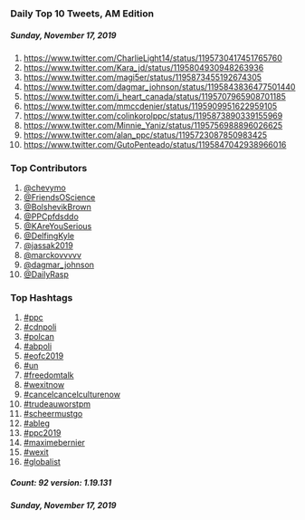 ### Daily Top 10 Tweets, AM Edition
##### Sunday, November 17, 2019
 1) https://www.twitter.com/CharlieLight14/status/1195730417451765760
 2) https://www.twitter.com/Kara_jd/status/1195804930948263936
 3) https://www.twitter.com/magi5er/status/1195873455192674305
 4) https://www.twitter.com/dagmar_johnson/status/1195843836477501440
 5) https://www.twitter.com/i_heart_canada/status/1195707965908701185
 6) https://www.twitter.com/mmccdenier/status/1195909951622959105
 7) https://www.twitter.com/colinkorolppc/status/1195873890339155969
 8) https://www.twitter.com/Minnie_Yaniz/status/1195756988896026625
 9) https://www.twitter.com/alan_ppc/status/1195723087850983425
10) https://www.twitter.com/GutoPenteado/status/1195847042938966016

### Top Contributors
  1) [@chevymo](https://www.twitter.com/chevymo)
  2) [@FriendsOScience](https://www.twitter.com/FriendsOScience)
  3) [@BolshevikBrown](https://www.twitter.com/BolshevikBrown)
  4) [@PPCpfdsddo](https://www.twitter.com/PPCpfdsddo)
  5) [@KAreYouSerious](https://www.twitter.com/KAreYouSerious)
  6) [@DelfingKyle](https://www.twitter.com/DelfingKyle)
  7) [@jassak2019](https://www.twitter.com/jassak2019)
  8) [@marckovvvvv](https://www.twitter.com/marckovvvvv)
  9) [@dagmar_johnson](https://www.twitter.com/dagmar_johnson)
 10) [@DailyRasp](https://www.twitter.com/DailyRasp)



### Top Hashtags

  1) [#ppc](https://www.twitter.com/hashtag/ppc)
  2) [#cdnpoli](https://www.twitter.com/hashtag/cdnpoli)
  3) [#polcan](https://www.twitter.com/hashtag/polcan)
  4) [#abpoli](https://www.twitter.com/hashtag/abpoli)
  5) [#eofc2019](https://www.twitter.com/hashtag/eofc2019)
  6) [#un](https://www.twitter.com/hashtag/un)
  7) [#freedomtalk](https://www.twitter.com/hashtag/freedomtalk)
  8) [#wexitnow](https://www.twitter.com/hashtag/wexitnow)
  9) [#cancelcancelculturenow](https://www.twitter.com/hashtag/cancelcancelculturenow)
 10) [#trudeauworstpm](https://www.twitter.com/hashtag/trudeauworstpm)
 11) [#scheermustgo](https://www.twitter.com/hashtag/scheermustgo)
 12) [#ableg](https://www.twitter.com/hashtag/ableg)
 13) [#ppc2019](https://www.twitter.com/hashtag/ppc2019)
 14) [#maximebernier](https://www.twitter.com/hashtag/maximebernier)
 15) [#wexit](https://www.twitter.com/hashtag/wexit)
 16) [#globalist](https://www.twitter.com/hashtag/globalist)

##### Count: 92	version: 1.19.131
##### Sunday, November 17, 2019

